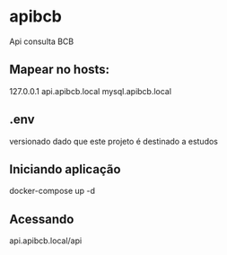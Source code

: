 # apibcb
Api consulta BCB

## Mapear no hosts:
127.0.0.1 api.apibcb.local mysql.apibcb.local

## .env
versionado dado que este projeto é destinado a estudos

## Iniciando aplicação
docker-compose up -d

## Acessando
api.apibcb.local/api